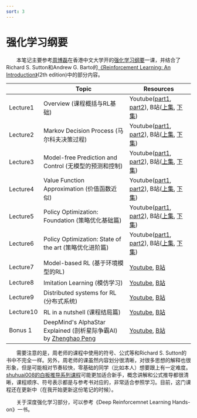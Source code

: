 ```yaml
---
sort: 3
---
```


# 强化学习纲要

&emsp;&emsp;本笔记主要参考[周博磊](https://boleizhou.github.io/)在香港中文大学开的[强化学习纲要](https://space.bilibili.com/511221970/channel/seriesdetail?sid=764099)一课，并结合了Richard S. Sutton和Andrew G. Barto的[《Reinforcement Learning: An Introduction》](http://incompleteideas.net/book/the-book-2nd.html)(2th edition)中的部分内容。

<style>
table
{
    margin: auto;
}
</style>

|            	  | Topic                                      	  | Resources |
|--------------	|----------------------------------------------	|----------	|
|  Lecture1 	| Overview (课程概括与RL基础)                                   	| Youtube([part1](https://www.youtube.com/watch?v=IkEF4LpH5Ys), [part2](https://www.youtube.com/watch?v=Qu8CPnnwplM)), B站([上集](https://www.bilibili.com/video/BV1LE411G7Xj/), [下集](https://www.bilibili.com/video/BV1g7411Z7SJ/))  |
|  Lecture2 	| Markov Decision Process (马尔科夫决策过程)                    	| Youtube([part1](https://www.youtube.com/watch?v=6yE9XiIB3hQ), [part2](https://www.youtube.com/watch?v=MIZbocCu7Sk)), B站([上集](https://www.bilibili.com/video/BV1g7411m7Ms/), [下集](https://www.bilibili.com/video/BV1u7411m7rh/)) |
|  Lecture3 	| Model-free Prediction and Control (无模型的预测和控制)          	| Youtube([part1](https://www.youtube.com/watch?v=Duj1U73yHik), [part2](https://www.youtube.com/watch?v=sfkhinBjGGY)), B站([上集](https://www.bilibili.com/video/BV1N7411Q7aJ/), [下集](https://www.bilibili.com/video/BV1N7411Q7M6/)) |
|  Lecture4 	| Value Function Approximation (价值函数近似)               	| Youtube([part1](https://www.youtube.com/watch?v=YdWsnB-u8PQ), [part2](https://www.youtube.com/watch?v=fGIaFlbBFxk)), B站([上集](https://www.bilibili.com/video/BV11V411f7bi/), [下集](https://www.bilibili.com/video/BV1w54y1d7se/))  |
|  Lecture5 	| Policy Optimization: Foundation (策略优化基础篇)             | Youtube([part1](https://www.youtube.com/watch?v=ProKaoyduFY), [part2](https://www.youtube.com/watch?v=MWXazkQkTlk)), B站([上集](https://www.bilibili.com/video/BV1fZ4y1x7mp/), [下集](https://www.bilibili.com/video/BV1ia4y1x7Va/))            	|
|  Lecture6 	| Policy Optimization: State of the art (策略优化进阶篇)      	| Youtube([part1](https://youtu.be/4YIdjLh-MJs), [part2](https://youtu.be/HOpiQWM0PCA)), B站([上集](https://www.bilibili.com/video/BV1s64y1M7AW/), [下集](https://www.bilibili.com/video/BV1EK41157fD/))  |
|  Lecture7 	| Model-based RL (基于环境模型的RL)                             	| [Youtube](https://youtu.be/2Cy8ZX16pBU), [B站](https://www.bilibili.com/video/BV1hV411d7Sg/)|
|  Lecture8 	| Imitation Learning (模仿学习)                         	| [Youtube](https://youtu.be/Sqvn6RxU8qk), [B站](https://www.bilibili.com/video/BV17k4y1k7Gu/)           	|
| Lecture9 	| Distributed systems for RL (分布式系统) 	| [Youtube](https://youtu.be/PyHGeFFfaWk), [B站](https://www.bilibili.com/video/BV1bi4y147Rv/)           	|
| Lecture10 	| RL in a nutshell (课程结局篇)| [Youtube](https://youtu.be/bDGmKVKAdHg), [B站](https://www.bilibili.com/video/BV1si4y1s7oQ/)           	|
| Bonus 1 	| DeepMind's AlphaStar Explained (剖析星际争霸AI) by [Zhenghao Peng](https://github.com/pengzhenghao)| [Youtube](https://youtu.be/5qp0VNC_iOc), [B站](https://www.bilibili.com/video/BV1wa4y1e74G/)           	|


&emsp;&emsp;需要注意的是，周老师的课程中使用的符号、公式等和Richard S. Sutton的书中不完全一样。另外，周老师的课虽然内容划分很清晰，对很多思想的解释也很形象，但是可能相对节奏较快，零基础的同学（比如本人）想要跟上有一定难度。[shuhuai008的白板推导系列课程](https://space.bilibili.com/97068901?spm_id_from=333.788.b_765f7570696e666f.1)可能更加适合新手，概念讲解和公式推导都很清晰，课程顺序、符号表示都是与参考书对应的，非常适合参照学习。目前，这门课程还在更新中（在我开始更新这份笔记的时候）。

&emsp;&emsp;关于深度强化学习部分，可以参考《Deep Reinforcemnet Learning Hands-on》一书。